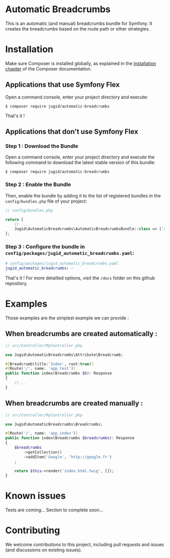 # Automatic Breadcrumbs
This is an automatic (and manual) breadcrumbs bundle for Symfony. It creates the breadcrumbs based on the route path or other strategies.

Installation
============

Make sure Composer is installed globally, as explained in the
[installation chapter](https://getcomposer.org/doc/00-intro.md)
of the Composer documentation.

Applications that use Symfony Flex
----------------------------------

Open a command console, enter your project directory and execute:

```console
$ composer require jugid/automatic-breadcrumbs
```
That's it !

Applications that don't use Symfony Flex
----------------------------------------

### Step 1 : Download the Bundle

Open a command console, enter your project directory and execute the
following command to download the latest stable version of this bundle:

```console
$ composer require jugid/automatic-breadcrumbs
```

### Step 2 : Enable the Bundle

Then, enable the bundle by adding it to the list of registered bundles
in the `config/bundles.php` file of your project:

```php
// config/bundles.php

return [
    // ...
    Jugid\AutomaticBreadcrumbs\AutomaticBreadcrumbsBundle::class => ['all' => true],
];
```

### Step 3 : Configure the bundle in `config/packages/jugid_automatic_breadcrumbs.yaml`:
    
``` yaml
# config/packages/jugid_automatic_breadcrumbs.yaml
jugid_automatic_breadcrumbs: ~
```

That's it ! For more detailled options, visit the `/docs` folder on this github repository.

Examples
========
Those examples are the simplest example we can provide : 

When breadcrumbs are created automatically : 
--------------------------------------------
```php
// src/Controller/MyController.php

use Jugid\AutomaticBreadcrumbs\Attribute\Breadcrumb;

#[Breadcrumb(title:'Index', root:true)]
#[Route('/', name: 'app_test')]
public function index(Breadcrumbs $b): Response
{
    //...
}
```

When breadcrumbs are created manually : 
---------------------------------------
```php
// src/Controller/MyController.php

use Jugid\AutomaticBreadcrumbs\Breadcrumbs;

#[Route('/', name: 'app_index')]
public function index(Breadcrumbs $breadcrumbs): Response
{
    $breadcrumbs
        ->getCollection()
        ->addItem('Google', 'http://google.fr')
    ;

    return $this->render('index.html.twig', []);
}
```
Known issues
============
Tests are coming...
Section to complete soon...

Contributing
============
We welcome contributions to this project, including pull requests and issues (and discussions on existing issues).